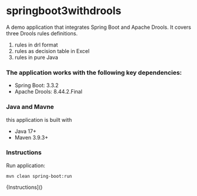 # springboot3withdrools

A demo application that integrates Spring Boot and Apache Drools.
It covers three Drools rules definitions.

1. rules in drl format
1. rules as decision table in Excel
1. rules in pure Java

### The application works with the following key dependencies:
* Spring Boot: 3.3.2
* Apache Drools: 8.44.2.Final

### Java and Mavne
this application is built with
* Java 17+
* Maven 3.9.3+

### Instructions

Run application:

```
mvn clean spring-boot:run
```

{Instructions]()
